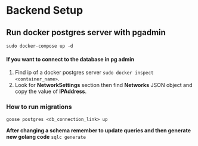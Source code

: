 # Backend Setup

## Run docker postgres server with pgadmin
``sudo docker-compose up -d``

#### If you want to connect to the database in pg admin
1. Find ip of a docker postgres server ``sudo docker inspect <container_name>``.
2. Look for **NetworkSettings** section then find **Networks** JSON object and copy the value of **IPAddress**.

### How to run migrations
``goose postgres <db_connection_link> up``

**After changing a schema remember to update queries and then generate new golang code**
``sqlc generate``
